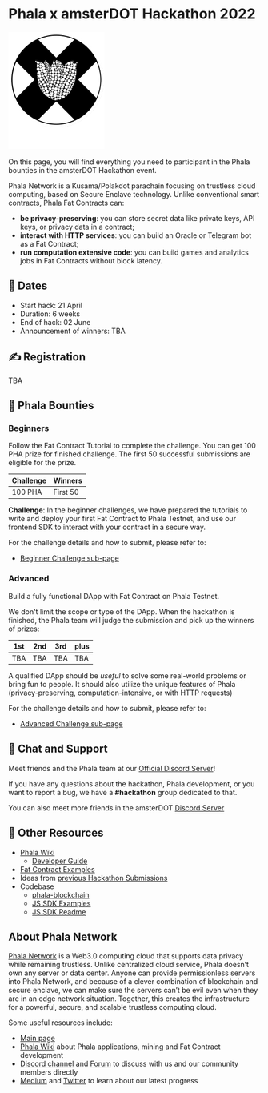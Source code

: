 # Phala x amsterDOT Hackathon 2022

![](assets/Logo-bg.svg)

On this page, you will find everything you need to participant in the Phala bounties in the amsterDOT Hackathon event.

Phala Network is a Kusama/Polakdot parachain focusing on trustless cloud computing, based on Secure Enclave technology. Unlike conventional smart contracts, Phala Fat Contracts can:

- **be privacy-preserving**: you can store secret data like private keys, API keys, or privacy data in a contract;
- **interact with HTTP services**: you can build an Oracle or Telegram bot as a Fat Contract;
- **run computation extensive code**: you can build games and analytics jobs in Fat Contracts without block latency.

## 📅 Dates

- Start hack: 21 April
- Duration: 6 weeks
- End of hack: 02 June
- Announcement of winners: TBA

## ✍️ Registration

TBA

## 🏁 Phala Bounties

### Beginners

Follow the Fat Contract Tutorial to complete the challenge. You can get 100 PHA prize for finished challenge. The first 50 successful submissions are eligible for the prize.

| Challenge | Winners  |
| --------- | -------- |
| 100 PHA   | First 50 |

**Challenge**: In the beginner challenges, we have prepared the tutorials to write and deploy your first Fat Contract to Phala Testnet, and use our frontend SDK to interact with your contract in a secure way.

For the challenge details and how to submit, please refer to:

- [Beginner Challenge sub-page](#TODO)


### Advanced

Build a fully functional DApp with Fat Contract on Phala Testnet.

We don't limit the scope or type of the DApp. When the hackathon is finished, the Phala team will judge the submission and pick up the winners of prizes:

| 1st | 2nd | 3rd | plus |
| --- | --- | --- | ---- |
| TBA | TBA | TBA | TBA  |

A qualified DApp should be _useful_ to solve some real-world problems or bring fun to people. It should also utilize the unique features of Phala (privacy-preserving, computation-intensive, or with HTTP requests)

For the challenge details and how to submit, please refer to:

- [Advanced Challenge sub-page](#TODO)


## 💬 Chat and Support

Meet friends and the Phala team at our [Official Discord Server](https://discord.gg/nJaehCD98Y)!

If you have any questions about the hackathon, Phala development, or you want to report a bug, we have a **#hackathon** group dedicated to that.

You can also meet more friends in the amsterDOT [Discord Server](https://discord.gg/kdMtYw2HBF)

## 🧰 Other Resources

- [Phala Wiki](https://wiki.phala.network)
  - [Developer Guide](https://wiki.phala.network/en-us/build/developer/fat-contract-tutorial/)
- [Fat Contract Examples](https://github.com/Phala-Network/phala-blockchain/tree/master/crates/pink/examples)
- Ideas from [previous Hackathon Submissions](https://github.com/Phala-Network/Encode-Hackathon-2021/issues/21)
- Codebase
    - [phala-blockchain](https://github.com/Phala-Network/phala-blockchain)
    - [JS SDK Examples](https://github.com/Phala-Network/js-sdk/tree/main/packages/example)
    - [JS SDK Readme](https://github.com/Phala-Network/js-sdk/tree/main/packages/sdk)

## About Phala Network

[Phala Network](https://phala.network/) is a Web3.0 computing cloud that supports data privacy while remaining trustless. Unlike centralized cloud service, Phala doesn’t own any server or data center. Anyone can provide permissionless servers into Phala Network, and because of a clever combination of blockchain and secure enclave, we can make sure the servers can’t be evil even when they are in an edge network situation. Together, this creates the infrastructure for a powerful, secure, and scalable trustless computing cloud.

Some useful resources include:
- [Main page](https://phala.network/)
- [Phala Wiki](https://wiki.phala.network/en-us/general/phala-network/01-phala-network/) about Phala applications, mining and Fat Contract development
- [Discord channel](https://discord.gg/myBmQu5) and [Forum](https://forum.phala.network/) to discuss with us and our community members directly
- [Medium](https://medium.com/phala-network) and [Twitter](https://twitter.com/PhalaNetwork) to learn about our latest progress
